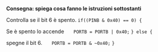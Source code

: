 **Consegna: spiega cosa fanno le istruzioni sottostanti**

Controlla se il bit 6 è spento.
```if((PINB & 0x40) == 0) {```

Se è spento lo accende
```   PORTB = PORTB | 0x40;```
```} else {```

spegne il bit 6.
```   PORTB = PORTB & ~0x40;```
```}```
